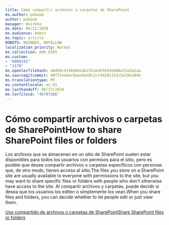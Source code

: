 ```yaml
---
title: Cómo compartir archivos o carpetas de SharePoint
ms.author: pebaum
author: pebaum
manager: mnirkhe
ms.date: 04/21/2020
ms.audience: Admin
ms.topic: article
ROBOTS: NOINDEX, NOFOLLOW
localization_priority: Normal
ms.collection: Adm_O365
ms.custom:
- "9000192"
- "3170"
ms.openlocfilehash: d8db0cb146db02ab235ae453b43e088a53a3a5aa
ms.sourcegitcommit: 90f37eebec9aaa9e49c2cf4d201152c5e20e384b
ms.translationtype: MT
ms.contentlocale: es-ES
ms.lasthandoff: 08/17/2020
ms.locfileid: "46787266"
---
```

# <a name="how-to-share-sharepoint-files-or-folders"></a><span data-ttu-id="c1b55-102">Cómo compartir archivos o carpetas de SharePoint</span><span class="sxs-lookup"><span data-stu-id="c1b55-102">How to share SharePoint files or folders</span></span>

<span data-ttu-id="c1b55-103">Los archivos que se almacenan en un sitio de SharePoint suelen estar disponibles para todos los usuarios con permisos para el sitio, pero es posible que desee compartir archivos o carpetas específicos con personas que, de otro modo, tienen acceso al sitio.</span><span class="sxs-lookup"><span data-stu-id="c1b55-103">The files you store on a SharePoint site are usually available to everyone with permissions to the site, but you may want to share specific files or folders with people who don't otherwise have access to the site.</span></span> <span data-ttu-id="c1b55-104">Al compartir archivos y carpetas, puede decidir si desea que los usuarios los editen o simplemente los vean.</span><span class="sxs-lookup"><span data-stu-id="c1b55-104">When you share files and folders, you can decide whether to let people edit or just view them.</span></span>

[<span data-ttu-id="c1b55-105">Uso compartido de archivos o carpetas de SharePoint</span><span class="sxs-lookup"><span data-stu-id="c1b55-105">Share SharePoint files or folders</span></span>](https://support.office.com/article/1fe37332-0f9a-4719-970e-d2578da4941c)